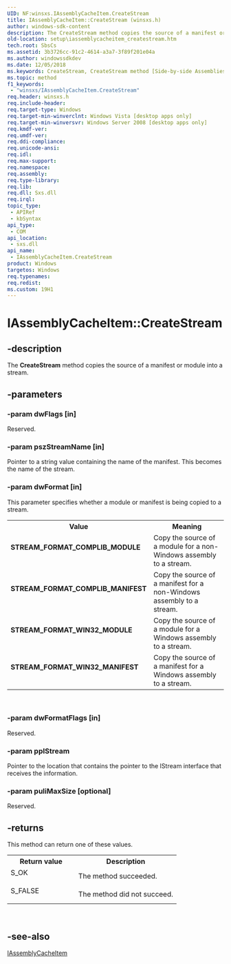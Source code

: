 ```yaml
---
UID: NF:winsxs.IAssemblyCacheItem.CreateStream
title: IAssemblyCacheItem::CreateStream (winsxs.h)
author: windows-sdk-content
description: The CreateStream method copies the source of a manifest or module into a stream.
old-location: setup\iassemblycacheitem_createstream.htm
tech.root: SbsCs
ms.assetid: 3b3726cc-91c2-4614-a3a7-3f89f201e04a
ms.author: windowssdkdev
ms.date: 12/05/2018
ms.keywords: CreateStream, CreateStream method [Side-by-side Assemblies], CreateStream method [Side-by-side Assemblies],IAssemblyCacheItem interface, IAssemblyCacheItem interface [Side-by-side Assemblies],CreateStream method, IAssemblyCacheItem.CreateStream, IAssemblyCacheItem::CreateStream, STREAM_FORMAT_COMPLIB_MANIFEST, STREAM_FORMAT_COMPLIB_MODULE, STREAM_FORMAT_WIN32_MANIFEST, STREAM_FORMAT_WIN32_MODULE, setup.iassemblycacheitem_createstream, winsxs/IAssemblyCacheItem::CreateStream
ms.topic: method
f1_keywords: 
 - "winsxs/IAssemblyCacheItem.CreateStream"
req.header: winsxs.h
req.include-header: 
req.target-type: Windows
req.target-min-winverclnt: Windows Vista [desktop apps only]
req.target-min-winversvr: Windows Server 2008 [desktop apps only]
req.kmdf-ver: 
req.umdf-ver: 
req.ddi-compliance: 
req.unicode-ansi: 
req.idl: 
req.max-support: 
req.namespace: 
req.assembly: 
req.type-library: 
req.lib: 
req.dll: Sxs.dll
req.irql: 
topic_type:
 - APIRef
 - kbSyntax
api_type:
 - COM
api_location:
 - sxs.dll
api_name:
 - IAssemblyCacheItem.CreateStream
product: Windows
targetos: Windows
req.typenames: 
req.redist: 
ms.custom: 19H1
---
```


# IAssemblyCacheItem::CreateStream


## -description


The <b>CreateStream</b> method copies the source of a manifest or module into a stream.


## -parameters




### -param dwFlags [in]

Reserved.


### -param pszStreamName [in]

Pointer to a string value containing the name of the manifest. This becomes the name of the stream.


### -param dwFormat [in]

This parameter specifies whether a module or manifest is being copied to a stream.

<table>
<tr>
<th>Value</th>
<th>Meaning</th>
</tr>
<tr>
<td width="40%"><a id="STREAM_FORMAT_COMPLIB_MODULE"></a><a id="stream_format_complib_module"></a><dl>
<dt><b>STREAM_FORMAT_COMPLIB_MODULE</b></dt>
</dl>
</td>
<td width="60%">
Copy  the source  of a module for a non-Windows assembly to a stream.

</td>
</tr>
<tr>
<td width="40%"><a id="STREAM_FORMAT_COMPLIB_MANIFEST"></a><a id="stream_format_complib_manifest"></a><dl>
<dt><b>STREAM_FORMAT_COMPLIB_MANIFEST</b></dt>
</dl>
</td>
<td width="60%">
Copy  the source  of a manifest for a non-Windows assembly to a stream.

</td>
</tr>
<tr>
<td width="40%"><a id="STREAM_FORMAT_WIN32_MODULE"></a><a id="stream_format_win32_module"></a><dl>
<dt><b>STREAM_FORMAT_WIN32_MODULE</b></dt>
</dl>
</td>
<td width="60%">
Copy  the source  of a module for a Windows assembly to a stream.

</td>
</tr>
<tr>
<td width="40%"><a id="STREAM_FORMAT_WIN32_MANIFEST"></a><a id="stream_format_win32_manifest"></a><dl>
<dt><b>STREAM_FORMAT_WIN32_MANIFEST</b></dt>
</dl>
</td>
<td width="60%">
Copy  the source  of a manifest for a Windows assembly to a stream.

</td>
</tr>
</table>
 


### -param dwFormatFlags [in]

Reserved.


### -param ppIStream

Pointer to the location that contains the pointer to the IStream interface that receives the information.


### -param puliMaxSize [optional]

Reserved.


## -returns



This method can return one of these values.

<table>
<tr>
<th>Return value</th>
<th>Description</th>
</tr>
<tr>
<td width="40%">
<dl>
<dt>S_OK</dt>
</dl>
</td>
<td width="60%">
The method succeeded.

</td>
</tr>
<tr>
<td width="40%">
<dl>
<dt>S_FALSE</dt>
</dl>
</td>
<td width="60%">
The method did not succeed.

</td>
</tr>
</table>
 




## -see-also




<a href="https://docs.microsoft.com/windows/desktop/api/winsxs/nn-winsxs-iassemblycacheitem">IAssemblyCacheItem</a>
 

 

